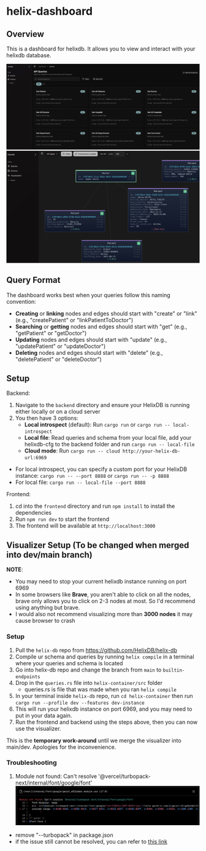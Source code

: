 # helix-dashboard

## Overview

This is a dashboard for helixdb. It allows you to view and interact with your helixdb database.

![Dashboard](./public/dashboard.png)
![Viz](./public/viz.png)

## Query Format

The dashboard works best when your queries follow this naming convention:

- **Creating** or **linking** nodes and edges should start with "create" or "link" (e.g., "createPatient" or "linkPatientToDoctor")
- **Searching** or **getting** nodes and edges should start with "get" (e.g., "getPatient" or "getDoctor")
- **Updating** nodes and edges should start with "update" (e.g., "updatePatient" or "updateDoctor")
- **Deleting** nodes and edges should start with "delete" (e.g., "deletePatient" or "deleteDoctor")

## Setup

Backend:
1. Navigate to the `backend` directory and ensure your HelixDB is running either locally or on a cloud server
2. You then have 3 options:
    - **Local introspect** (default): Run `cargo run` or `cargo run -- local-introspect`
    - **Local file**: Read queries and schema from your local file, add your helixdb-cfg to the backend folder and run `cargo run -- local-file`
    - **Cloud mode**: Run `cargo run -- cloud http://your-helix-db-url:6969`

- For local introspect, you can specify a custom port for your HelixDB instance: `cargo run -- --port 8888` or `cargo run -- -p 8888`
- For local file: `cargo run -- local-file --port 8888`

Frontend:
1. cd into the `frontend` directory and run `npm install` to install the dependencies
2. Run `npm run dev` to start the frontend
3. The frontend will be available at `http://localhost:3000`

## Visualizer Setup (To be changed when merged into dev/main branch)

**NOTE**: 
- You may need to stop your current helixdb instance running on port 6969
- In some browsers like **Brave**, you aren't able to click on all the nodes, brave only allows you to click on 2-3 nodes at most. So I'd recommend using anything but brave.
- I would also not recommend visualizing more than **3000 nodes** it may cause browser to crash

### Setup
1. Pull the `helix-db` repo from https://github.com/HelixDB/helix-db
2. Compile ur schema and queries by running `helix compile` in a terminal where your queries and schema is located
3. Go into helix-db repo and change the branch from `main` to `builtin-endpoints`
4. Drop in the `queries.rs` file into `helix-container/src` folder
    - queries.rs is file that was made when you ran `helix compile`
5. In your terminal inside `helix-db` repo, run `cd helix-container` then run `cargo run --profile dev --features dev-instance`
6. This will run your helixdb instance on port 6969, and you may need to put in your data again.
7. Run the frontend and backend using the steps above, then you can now use the visualizer.

This is the **temporary work-around** until we merge the visualizer into main/dev. Apologies for the inconvenience.

### Troubleshooting
1. Module not found: Can't resolve '@vercel/turbopack-next/internal/font/google/font'
![alt text](./public/problem_1.png)
* remove "--turbopack" in package.json
* if the issue still cannot be resolved, you can refer to [this link](https://github.com/vercel/next.js/discussions/61886)